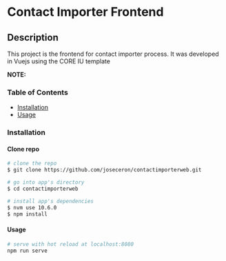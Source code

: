 # Contact Importer Frontend

## Description

This project is the frontend for contact importer process. It was developed in Vuejs using the CORE IU template


**NOTE:** 


### Table of Contents

- [Installation](#installation)
- [Usage](#usage)



### Installation

#### Clone repo

``` bash
# clone the repo
$ git clone https://github.com/joseceron/contactimporterweb.git

# go into app's directory
$ cd contactimporterweb

# install app's dependencies
$ nvm use 10.6.0
$ npm install
```

#### Usage

``` bash
# serve with hot reload at localhost:8080
npm run serve

```




